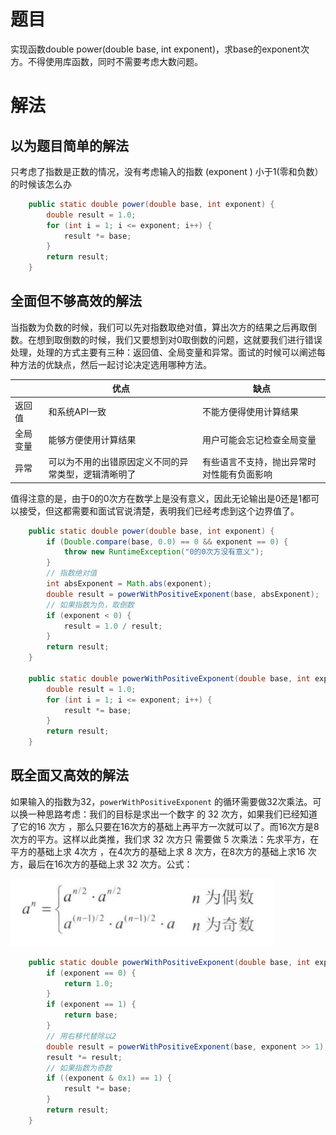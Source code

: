 # 题目

实现函数double power(double base, int exponent)，求base的exponent次方。不得使用库函数，同时不需要考虑大数问题。

# 解法

## 以为题目简单的解法

只考虑了指数是正数的情况，没有考虑输入的指数  (exponent ) 小于1(零和负数）的时候该怎么办

```java
    public static double power(double base, int exponent) {
        double result = 1.0;
        for (int i = 1; i <= exponent; i++) {
            result *= base;
        }
        return result;
    }
```

## 全面但不够高效的解法

当指数为负数的时候，我们可以先对指数取绝对值，算出次方的结果之后再取倒数。在想到取倒数的时候，我们又要想到对0取倒数的问题，这就要我们进行错误处理，处理的方式主要有三种：返回值、全局变量和异常。面试的时候可以阐述每种方法的优缺点，然后一起讨论决定选用哪种方法。

|          | 优点                                                 | 缺点                                       |
| -------- | ---------------------------------------------------- | ------------------------------------------ |
| 返回值   | 和系统API一致                                        | 不能方便得使用计算结果                     |
| 全局变量 | 能够方便使用计算结果                                 | 用户可能会忘记检查全局变量                 |
| 异常     | 可以为不用的出错原因定义不同的异常类型，逻辑清晰明了 | 有些语言不支持，抛出异常时对性能有负面影响 |

值得注意的是，由于0的0次方在数学上是没有意义，因此无论输出是0还是1都可以接受，但这都需要和面试官说清楚，表明我们已经考虑到这个边界值了。

```java
    public static double power(double base, int exponent) {
        if (Double.compare(base, 0.0) == 0 && exponent == 0) {
            throw new RuntimeException("0的0次方没有意义");
        }
        // 指数绝对值
        int absExponent = Math.abs(exponent);
        double result = powerWithPositiveExponent(base, absExponent);
        // 如果指数为负，取倒数
        if (exponent < 0) {
            result = 1.0 / result;
        }
        return result;
    }

    public static double powerWithPositiveExponent(double base, int exponent) {
        double result = 1.0;
        for (int i = 1; i <= exponent; i++) {
            result *= base;
        }
        return result;
    }
```

## 既全面又高效的解法

如果输入的指数为32，`powerWithPositiveExponent` 的循环需要做32次乘法。可以换一种思路考虑：我们的目标是求出一个数字 的 32 次方，如果我们已经知道了它的16 次方 ，那么只要在16次方的基础上再平方一次就可以了。而16次方是8次方的平方。这样以此类推，我们求 32 次方只 需要做 5 次乘法：先求平方，在平方的基础上求 4次方 ，在4次方的基础上求 8 次方，在8次方的基础上求16 次方，最后在16次方的基础上求 32 次方。公式：

![image-20220303150546506](16.数值的整数次方.assets/image-20220303150546506.png) 

```java
    public static double powerWithPositiveExponent(double base, int exponent) {
        if (exponent == 0) {
            return 1.0;
        }
        if (exponent == 1) {
            return base;
        }
        // 用右移代替除以2
        double result = powerWithPositiveExponent(base, exponent >> 1);
        result *= result;
        // 如果指数为奇数
        if ((exponent & 0x1) == 1) {
            result *= base;
        }
        return result;
    }
```

